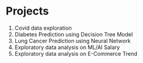 # Projects
1. Covid data exploration
2. Diabetes Prediction using Decision Tree Model
3. Lung Cancer Prediction using Neural Network
4. Exploratory data analysis on ML/AI Salary
5. Exploratory data analysis on E-Commerce Trend
